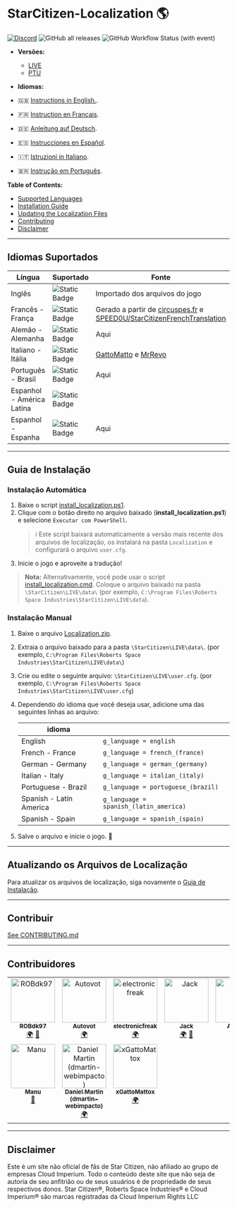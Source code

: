 # StarCitizen-Localization 🌎

[![Discord](https://img.shields.io/discord/1185135396112322620?logo=discord&label=discord)](https://discord.gg/Gbvz9fTmZU)
![GitHub all releases](https://img.shields.io/github/downloads/Dymerz/StarCitizen-Localization/total)
![GitHub Workflow Status (with event)](https://img.shields.io/github/actions/workflow/status/Dymerz/StarCitizen-Localization/.github%2Fworkflows%2Fvalidate-global-ini.yaml?event=push&label=INI%20Validation&link=https%3A%2F%2Fgithub.com%2FDymerz%2FStarCitizen-Localization%2Factions%2Fworkflows%2Fvalidate-global-ini.yaml)

- **Versões:** 
  - [LIVE](https://github.com/Dymerz/StarCitizen-Localization/blob/main/README_ptbr.md) 
  - [PTU](https://github.com/Dymerz/StarCitizen-Localization/blob/ptu/README_ptbr.md)

- **Idiomas:**
- 🇬🇧 [Instructions in English.](README.md).
- 🇫🇷 [Instruction en Français](README_fr.md).
- 🇩🇪 [Anleitung auf Deutsch](README_de.md).
- 🇪🇸 [Instrucciones en Español](README_es.md).
- 🇮🇹 [Istruzioni in Italiano](README_it.md).
- 🇧🇷 [Instrução em Português](README_ptbr.md).

**Table of Contents:**
  - [Supported Languages](#supported-languages)
  - [Installation Guide](#installation-guide)
  - [Updating the Localization Files](#contributing)
  - [Contributing](#contributing)
  - [Disclaimer](#Disclaimer)

---
## Idiomas Suportados

| Língua | Suportado | Fonte |
|---|---|---|
| Inglês | ![Static Badge](https://img.shields.io/badge/3.24.2-LIVE-brightgreen) | Importado dos arquivos do jogo |
| Francês - França | ![Static Badge](https://img.shields.io/badge/3.24.2-LIVE-brightgreen) | Gerado a partir de [circuspes.fr](https://traduction.circuspes.fr) e [SPEED0U/StarCitizenFrenchTranslation](https://github.com/SPEED0U/StarCitizenFrenchTranslation) |
| Alemão - Alemanha | ![Static Badge](https://img.shields.io/badge/3.24.2-LIVE-brightgreen) | Aqui |
| Italiano - Itália | ![Static Badge](https://img.shields.io/badge/3.24.1-LIVE-brightgreen) | [GattoMatto](https://robertsspaceindustries.com/citizens/GattoMatto) e [MrRevo](https://robertsspaceindustries.com/citizens/MrRevo) |
| Português - Brasil | ![Static Badge](https://img.shields.io/badge/3.24.2-LIVE-brightgreen)| Aqui |
| Espanhol - América Latina | ![Static Badge](https://img.shields.io/badge/x.xx.x-LIVE-darkred) |
| Espanhol - Espanha | ![Static Badge](https://img.shields.io/badge/3.23.1a-LIVE-brightgreen) | Aqui |

---
## Guia de Instalação

### Instalação Automática
1. Baixe o script [install_localization.ps1](https://github.com/Dymerz/StarCitizen-Localization/releases/latest/download/install_localization.ps1).
2. Clique com o botão direito no arquivo baixado (**install_localization.ps1**) e selecione `Executar com PowerShell`.
   > ℹ️ Este script baixará automaticamente a versão mais recente dos arquivos de localização, os instalará na pasta `Localization` e configurará o arquivo `user.cfg`.
3. Inicie o jogo e aproveite a tradução!
> **Nota:** Alternativamente, você pode usar o script [install_localization.cmd](https://github.com/Dymerz/StarCitizen-Localization/releases/latest/download/install_localization.cmd). Coloque o arquivo baixado na pasta `\StarCitizen\LIVE\data\` (por exemplo, `C:\Program Files\Roberts Space Industries\StarCitizen\LIVE\data`).

### Instalação Manual
1. Baixe o arquivo [Localization.zip](https://github.com/Dymerz/StarCitizen-Localization/releases/latest/download/Localization.zip).
2. Extraia o arquivo baixado para a pasta `\StarCitizen\LIVE\data\`. (por exemplo, `C:\Program Files\Roberts Space Industries\StarCitizen\LIVE\data\`)
3. Crie ou edite o seguinte arquivo: `\StarCitizen\LIVE\user.cfg`. (por exemplo, `C:\Program Files\Roberts Space Industries\StarCitizen\LIVE\user.cfg`)
4. Dependendo do idioma que você deseja usar, adicione uma das seguintes linhas ao arquivo:

    | idioma |   |
    |---|---|
    | English | `g_language = english` |
    | French - France | `g_language = french_(france)` |
    | German - Germany | `g_language = german_(germany)` |
    | Italian - Italy | `g_language = italian_(italy)` |
    | Portuguese - Brazil | `g_language = portuguese_(brazil)` |
    | Spanish - Latin America | `g_language = spanish_(latin_america)` |
    | Spanish - Spain | `g_language = spanish_(spain) ` |

5. Salve o arquivo e inicie o jogo. 🚀

---
## Atualizando os Arquivos de Localização
Para atualizar os arquivos de localização, siga novamente o [Guia de Instalação](#guia-de-instalação).

---
## Contribuir
[See CONTRIBUTING.md](CONTRIBUTING.md)

---
## Contribuidores
<!-- ALL-CONTRIBUTORS-LIST:START - Do not remove or modify this section -->
<!-- prettier-ignore-start -->
<!-- markdownlint-disable -->
<table>
  <tbody>
    <tr>
      <td align="center" valign="top" width="14.28%"><a href="https://github.com/ROBdk97"><img src="https://avatars.githubusercontent.com/u/9892024?v=4?s=100" width="100px;" alt="ROBdk97"/><br /><sub><b>ROBdk97</b></sub></a><br /><a href="#translation-ROBdk97" title="Translation">🌍</a> <a href="#projectManagement-ROBdk97" title="Project Management">📆</a></td>
      <td align="center" valign="top" width="14.28%"><a href="https://github.com/Autovot"><img src="https://avatars.githubusercontent.com/u/87210193?v=4?s=100" width="100px;" alt="Autovot"/><br /><sub><b>Autovot</b></sub></a><br /><a href="#translation-Autovot" title="Translation">🌍</a></td>
      <td align="center" valign="top" width="14.28%"><a href="https://github.com/electronicfreak"><img src="https://avatars.githubusercontent.com/u/11193801?v=4?s=100" width="100px;" alt="electronicfreak"/><br /><sub><b>electronicfreak</b></sub></a><br /><a href="#translation-electronicfreak" title="Translation">🌍</a></td>
      <td align="center" valign="top" width="14.28%"><a href="https://github.com/Jack-mk"><img src="https://avatars.githubusercontent.com/u/22667101?v=4?s=100" width="100px;" alt="Jack"/><br /><sub><b>Jack</b></sub></a><br /><a href="#translation-Jack-mk" title="Translation">🌍</a> <a href="#projectManagement-Jack-mk" title="Project Management">📆</a></td>
      <td align="center" valign="top" width="14.28%"><a href="https://github.com/Auhrus"><img src="https://avatars.githubusercontent.com/u/57270834?v=4?s=100" width="100px;" alt="Auhrus"/><br /><sub><b>Auhrus</b></sub></a><br /><a href="#translation-Auhrus" title="Translation">🌍</a> <a href="#projectManagement-Auhrus" title="Project Management">📆</a></td>
      <td align="center" valign="top" width="14.28%"><a href="https://github.com/Nxzzin"><img src="https://avatars.githubusercontent.com/u/148262077?v=4?s=100" width="100px;" alt="Nxzzin"/><br /><sub><b>Nxzzin</b></sub></a><br /><a href="#translation-Nxzzin" title="Translation">🌍</a></td>
      <td align="center" valign="top" width="14.28%"><a href="https://github.com/InterPlay02"><img src="https://avatars.githubusercontent.com/u/23037423?v=4?s=100" width="100px;" alt="InterPlay"/><br /><sub><b>InterPlay</b></sub></a><br /><a href="#translation-InterPlay02" title="Translation">🌍</a></td>
    </tr>
    <tr>
      <td align="center" valign="top" width="14.28%"><a href="https://github.com/Brill65"><img src="https://avatars.githubusercontent.com/u/8363399?v=4?s=100" width="100px;" alt="Manu"/><br /><sub><b>Manu</b></sub></a><br /><a href="#review-Brill65" title="Reviewed Pull Requests">👀</a></td>
      <td align="center" valign="top" width="14.28%"><a href="https://github.com/danidomen"><img src="https://avatars.githubusercontent.com/u/5998908?v=4?s=100" width="100px;" alt="Daniel Martin (dmartin-webimpacto)"/><br /><sub><b>Daniel Martin (dmartin-webimpacto)</b></sub></a><br /><a href="#translation-danidomen" title="Translation">🌍</a></td>
	  <td align="center" valign="top" width="14.28%"><a href="https://github.com/xGattoMattox"><img src="https://avatars.githubusercontent.com/u/149336969?v=4?s=100" width="100px;" alt="xGattoMattox"/><br /><sub><b>xGattoMattox</b></sub></a><br /><a href="#translation-xGattoMattox" title="Translation">🌍</a></td>
    </tr>
  </tbody>
</table>

<!-- markdownlint-restore -->
<!-- prettier-ignore-end -->

<!-- ALL-CONTRIBUTORS-LIST:END -->

---
## Disclaimer
Este é um site não oficial de fãs de Star Citizen, não afiliado ao grupo de empresas Cloud Imperium. Todo o conteúdo deste site que não seja de autoria de seu anfitrião ou de seus usuários é de propriedade de seus respectivos donos. Star Citizen®, Roberts Space Industries® e Cloud Imperium® são marcas registradas da Cloud Imperium Rights LLC
